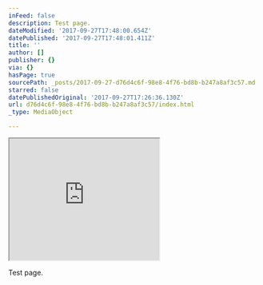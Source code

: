 ```yaml
---
inFeed: false
description: Test page.
dateModified: '2017-09-27T17:48:00.654Z'
datePublished: '2017-09-27T17:48:01.411Z'
title: ''
author: []
publisher: {}
via: {}
hasPage: true
sourcePath: _posts/2017-09-27-d76d4c6f-98e8-4f76-bd8b-b247a8af3c57.md
starred: false
datePublishedOriginal: '2017-09-27T17:26:36.130Z'
url: d76d4c6f-98e8-4f76-bd8b-b247a8af3c57/index.html
_type: MediaObject

---
```

<iframe src="https://the-grid.github.io/ed-userhtml/?g=eJyFUc9r2zAUvvuvUH2YbCLbhdGLbaVQ1nWwpCcfBiEHzXq2FWTJSEqMafu_T47TUgbZLuJ7vI-n70dpayMGtw64ro89KJd2wHgqlALzo9puEEXXNisUljdJgp60biWgirVoyxRrwaAkWQfl5XLUHFXthFbRSDixRBIRv4w7uafz8_q62xczSIej7aIX3Lo-tY4Zh_NAwYi-MQdRnLbgKtF7RODkteRn3sHit7g4MYMaymfKo4RZqX2YvJpn5vk23t3uSXDw-9qAv3Wh-AXhksobijlzbMMmMPgef5EUr2SOcXFImZ1UTZ05gh-sqWmAO-cGm2fZOI5pe7btWNsvptNa99mi6l5wf0asuCyadGDG__esOfjsLBj3AI02EB1IExfBWxyNQnHts7nETPASHCaflBH8VG2Tu0318_vXXzguyuy9t3MFj4pfqSEsguBaS5HSy5V4Kex9XJeiMT48NJsO_-tZ2bRzvZxNfxIZBh2ItnM0vA3RKLjrzsi6SQINubCDZFOutILiJKz4LaRwU94JzkGF6zJbJHjwoeqfVv_28pHPH_-A9rg" height="244" style=""></iframe>

Test page.